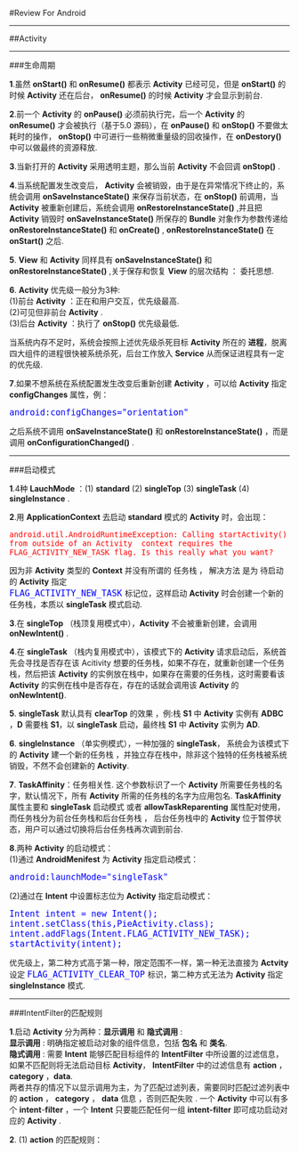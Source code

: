 #Review For Android
***
##Activity
***
###生命周期

**1**.虽然 **onStart()** 和 **onResume()** 都表示 **Activity** 已经可见，但是 **onStart()** 的时候 **Activity** 还在后台， **onResume()** 的时候 **Activity** 才会显示到前台.  

**2**.前一个 **Activity** 的 **onPause()** 必须前执行完，后一个 **Activity** 的 **onResume()** 才会被执行（基于5.0 源码），在 **onPause()** 和 **onStop()** 不要做太耗时的操作， **onStop()** 中可进行一些稍微重量级的回收操作，在 **onDestory()** 中可以做最终的资源释放.  

**3**.当新打开的 **Activity** 采用透明主题，那么当前 **Activity** 不会回调 **onStop()** .  

**4**.当系统配置发生改变后， **Activity** 会被销毁，由于是在异常情况下终止的，系统会调用 **onSaveInstanceState()** 来保存当前状态，在 **onStop()** 前调用，当 **Activity** 被重新创建后，系统会调用 **onRestoreInstanceState()** ,并且把 **Activity** 销毁时 **onSaveInstanceState()** 所保存的 **Bundle** 对象作为参数传递给 **onRestoreInstanceState()** 和 **onCreate()** , **onRestoreInstanceState()** 在 **onStart()** 之后.  

**5**. **View** 和 **Activity** 同样具有  **onSaveInstanceState()** 和  **onRestoreInstanceState()** ,关于保存和恢复 **View** 的层次结构 ： 委托思想.  

**6**. **Activity** 优先级一般分为3种:  
(1)前台 **Activity** ：正在和用户交互，优先级最高.  
(2)可见但非前台 **Activity** .  
(3)后台 **Activity** ：执行了 **onStop()** 优先级最低.  
	
当系统内存不足时，系统会按照上述优先级杀死目标 **Activity** 所在的 **进程**，脱离四大组件的进程很快被系统杀死，后台工作放入 **Service** 从而保证进程具有一定的优先级.
	
**7**.如果不想系统在系统配置发生改变后重新创建 **Activity** ，可以给 **Activity** 指定 **configChanges** 属性，例：  

<font size = 4 color = blue>`android:configChanges="orientation"`</font>  

之后系统不调用  **onSaveInstanceState()** 和  **onRestoreInstanceState()** ，而是调用 **onConfigurationChanged()** .  
***

###启动模式

**1**.4种 **LauchMode** ：(1) **standard**  (2) **singleTop**  (3) **singleTask**  (4) **singleInstance** .  

**2**.用 **ApplicationContext** 去启动 **standard** 模式的 **Activity** 时，会出现：  

<font size = 3 color = red>`android.util.AndroidRuntimeException: Calling startActivity() from outside of an Activity  context requires the FLAG_ACTIVITY_NEW_TASK flag. Is this really what you want?`</font>  

因为非 **Activity** 类型的 **Context** 并没有所谓的 任务栈 ， 解决方法 是为 待启动 的 **Activity** 指定  
<font size = 4 color = blue>`FLAG_ACTIVITY_NEW_TASK` </font> 标记位，这样启动 **Activity** 时会创建一个新的任务栈，本质以 **singleTask** 模式启动.

**3**.在 **singleTop** （栈顶复用模式中），**Activity** 不会被重新创建，会调用 **onNewIntent()** .  

**4**.在 **singleTask** （栈内复用模式中），该模式下的 **Activity** 请求启动后，系统首先会寻找是否存在该 Acitivity 想要的任务栈，如果不存在，就重新创建一个任务栈，然后把该 **Activity** 的实例放在栈中，如果存在需要的任务栈，这时需要看该 **Activity** 的实例在栈中是否存在，存在的话就会调用该 **Activity** 的 **onNewIntent()**.  

**5**. **singleTask** 默认具有 **clearTop** 的效果 ，例:栈 **S1** 中 **Activity** 实例有 **ADBC** ，**D** 需要栈 **S1**，以 **singleTask** 启动，最终栈 **S1** 中 **Activity** 实例为 **AD**.  

**6**. **singleInstance** （单实例模式），一种加强的 **singleTask**， 系统会为该模式下的 **Activity** 建一个新的任务栈 ，并独立存在栈中，除非这个独特的任务栈被系统销毁，不然不会创建新的 **Activity**.  

**7**.  **TaskAffinity**：任务相关性. 这个参数标识了一个 **Activity** 所需要任务栈的名字，默认情况下，所有 **Activity** 所需的任务栈的名字为应用包名. **TaskAffinity** 属性主要和 **singleTask** 启动模式 或者 **allowTaskReparenting** 属性配对使用，而任务栈分为前台任务栈和后台任务栈 ， 后台任务栈中的 **Activity** 位于暂停状态，用户可以通过切换将后台任务栈再次调到前台.

**8**.两种 **Activity** 的启动模式：  
(1)通过 **AndroidMenifest** 为 **Activity** 指定启动模式：  

<font size = 4 color = blue> `android:launchMode="singleTask"` </font>  

(2)通过在 **Intent** 中设置标志位为 **Activity** 指定启动模式：   

<font size = 4 color = blue> `Intent intent = new Intent();` </font>  
<font size = 4 color = blue> `intent.setClass(this,PieActivity.class);` </font>  
<font size = 4 color = blue> `intent.addFlags(Intent.FLAG_ACTIVITY_NEW_TASK);` </font>   
<font size = 4 color = blue> `startActivity(intent);` </font>   
                 
优先级上，第二种方式高于第一种，限定范围不一样，第一种无法直接为 **Actvity** 设定 <font size = 4 color = blue>`FLAG_ACTIVITY_CLEAR_TOP` </font> 标识，第二种方式无法为 **Activity** 指定 **singleInstance** 模式.
***  
###IntentFilter的匹配规则  

**1**.启动 **Activity** 分为两种：**显示调用** 和 **隐式调用** :  
**显示调用** : 明确指定被启动对象的组件信息，包括 **包名** 和 **类名**.  
**隐式调用** : 需要 **Intent** 能够匹配目标组件的 **IntentFilter** 中所设置的过滤信息，如果不匹配则将无法启动目标 **Activity**， **IntentFilter** 中的过滤信息有 **action** ， **category** ，**data**.  
两者共存的情况下以显示调用为主，为了匹配过滤列表，需要同时匹配过滤列表中的 **action** ， **category** ， **data** 信息 ，否则匹配失败 . 一个 **Activity** 中可以有多个 **intent**-**filter** ，一个 **Intent** 只要能匹配任何一组 **intent-filter** 即可成功启动对应的 **Activity** .  

**2**. (1) **action** 的匹配规则：



  